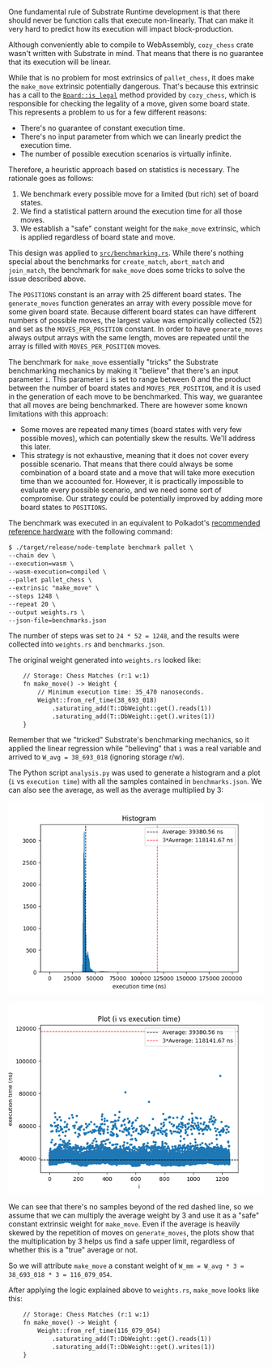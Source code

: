 One fundamental rule of Substrate Runtime development is that there should never be function calls that execute
non-linearly. That can make it very hard to predict how its execution will impact block-production.

Although conveniently able to compile to WebAssembly, `cozy_chess` crate wasn't written with Substrate in mind. That
means that there is no guarantee that its execution will be linear.

While that is no problem for most extrinsics of `pallet_chess`, it does make the `make_move` extrinsic potentially
dangerous. That's because this extrinsic has a call to the [`Board::is_legal`](https://docs.rs/cozy-chess/0.3.1/cozy_chess/struct.Board.html#method.is_legal)
method provided by `cozy_chess`, which is responsible for checking the legality of a move, given some board state.
This represents a problem to us for a few different reasons:
- There's no guarantee of constant execution time.
- There's no input parameter from which we can linearly predict the execution time.
- The number of possible execution scenarios is virtually infinite.

Therefore, a heuristic approach based on statistics is necessary. The rationale goes as follows:
1. We benchmark every possible move for a limited (but rich) set of board states.
2. We find a statistical pattern around the execution time for all those moves.
3. We establish a "safe" constant weight for the `make_move` extrinsic, which is applied regardless of board state
   and move.

This design was applied to [`src/benchmarking.rs`](../src/benchmarking.rs). While there's nothing special about the benchmarks for
`create_match`, `abort_match` and `join_match`, the benchmark for `make_move` does some tricks to solve the
issue described above.

The `POSITIONS` constant is an array with 25 different board states. The `generate_moves` function generates an
array with every possible move for some given board state. Because different board states can have different numbers of
possible moves, the largest value was empirically collected (52) and set as the `MOVES_PER_POSITION` constant.
In order to have `generate_moves` always output arrays with the same length, moves are repeated until the array
is filled with `MOVES_PER_POSITION` moves.

The benchmark for `make_move` essentially "tricks" the Substrate benchmarking mechanics by making it "believe" that
there's an input parameter `i`. This parameter `i` is set to range between 0 and the product between the
number of board states and `MOVES_PER_POSITION`, and it is used in the generation of each move to be benchmarked.
This way, we guarantee that all moves are being benchmarked. There are however some known limitations with this
approach:
- Some moves are repeated many times (board states with very few possible moves), which can
  potentially skew the results. We'll address this later.
- This strategy is not exhaustive, meaning that it does not cover every possible scenario. That means that there
  could always be some combination of a board state and a move that will take more execution time than we accounted
  for. However,  it is practically impossible to evaluate every possible scenario, and we need some sort of
  compromise. Our strategy could be potentially improved by adding more board states to `POSITIONS`.

The benchmark was executed in an equivalent to Polkadot's [recommended reference hardware](https://wiki.polkadot.network/docs/maintain-guides-how-to-validate-polkadot#reference-hardware)
with the following command:

```
$ ./target/release/node-template benchmark pallet \
--chain dev \
--execution=wasm \
--wasm-execution=compiled \
--pallet pallet_chess \
--extrinsic "make_move" \
--steps 1248 \
--repeat 20 \
--output weights.rs \
--json-file=benchmarks.json
```

The number of steps was set to `24 * 52 = 1248`, and the results were collected into `weights.rs` and `benchmarks.json`.

The original weight generated into `weights.rs` looked like:
```
	// Storage: Chess Matches (r:1 w:1)
	fn make_move() -> Weight {
		// Minimum execution time: 35_470 nanoseconds.
		Weight::from_ref_time(38_693_018)
			.saturating_add(T::DbWeight::get().reads(1))
			.saturating_add(T::DbWeight::get().writes(1))
	}
```

Remember that we "tricked" Substrate's benchmarking mechanics, so it applied the linear regression while "believing"
that `i` was a real variable and arrived to `W_avg = 38_693_018` (ignoring storage r/w).

The Python script `analysis.py` was used to generate a histogram and a plot (`i` vs `execution time`) with all the
samples contained in `benchmarks.json`. We can also see the average, as well as the average multiplied by 3:

![](benchmarks_histogram.png)

![](benchmarks_plot.png)

We can see that there's no samples beyond of the red dashed line, so we assume that we can multiply the average
weight by 3 and use it as a "safe" constant extrinsic weight for `make_move`. Even if the average is heavily skewed by
the repetition of moves on `generate_moves`, the plots show that the multiplication by 3 helps us find a safe
upper limit, regardless of whether this is a "true" average or not.

So we will attribute `make_move` a constant weight of `W_mm = W_avg * 3 = 38_693_018 * 3 = 116_079_054`.

After applying the logic explained above to `weights.rs`, `make_move` looks like this:
```
	// Storage: Chess Matches (r:1 w:1)
	fn make_move() -> Weight {
		Weight::from_ref_time(116_079_054)
			.saturating_add(T::DbWeight::get().reads(1))
			.saturating_add(T::DbWeight::get().writes(1))
	}
```
